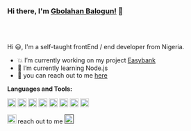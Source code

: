 ### Hi there, I'm [Gbolahan Balogun!](https://twitter.com/gbola_me) 👋



<br />
<br />

Hi :smiley:, I'm  a self-taught frontEnd / end developer from Nigeria.

- :collision: I’m currently working on my project [Easybank](https://github.com/gbolame/easybank)
- 🌱 I’m currently learning Node.js 
- 💬 you can reach out to me [here](https://twitter.com/gbola_me)

**Languages and Tools:**  

<code><img height="20" src="https://github.com/gbolame/gbolame/blob/master/img/icons8-javascript-48.png"></code>
<code><img height="20" src="https://github.com/gbolame/gbolame/blob/master/img/icons8-sass-24.png"></code>
<code><img height="20" src="https://github.com/gbolame/gbolame/blob/master/img/icons8-html-5-24.png"></code>
<code><img height="20" src="https://github.com/gbolame/gbolame/blob/master/img/icons8-bootstrap.svg"></code>
<code><img height="20" src="https://github.com/gbolame/gbolame/blob/master/img/icons8-css3-24.png"></code>
<code><img height="20" src="https://github.com/gbolame/gbolame/blob/master/img/icons8-python.svg"></code>
<code><img height="20" src="https://github.com/gbolame/gbolame/blob/master/img/icons8-django.svg"></code>
<code><img height="20" src="https://github.com/gbolame/gbolame/blob/master/img/icons8-sql-26.png"></code>

reach out to me
<a href="https://twitter.com/gbola_me">
  <img align="left" alt="gbolame | Twitter" width="21px" src="https://github.com/gbolame/gbolame/blob/master/img/icons8-twitter-48.png" />
</a>
<a href="">
  <img algin="left" alt="gbolame | Linkedin" width="21px" src="https://github.com/gbolame/gbolame/blob/master/img/icons8-linkedin-64.png"/>
</a>
